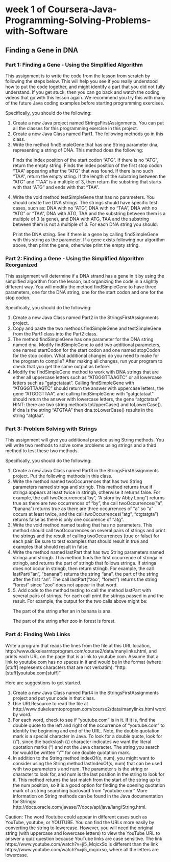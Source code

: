 <h1>week 1 of Coursera-Java-Programming-Solving-Problems-with-Software</h1>
<h2>Finding a Gene in DNA</h2>
<h3>Part 1: Finding a Gene - Using the Simplified Algorithm</h3>
<p>
This assignment is to write the code from the lesson from scratch by following the steps below. This will help you see if you really understood how to put the code together, and might identify a part that you did not fully understand. If you get stuck, then you can go back and watch the coding videos that go with this lesson again. We recommend you try this with many of the future Java coding examples before starting programming exercises.
</p>
<p>
Specifically, you should do the following:
</p>
<p>
<ol>
<li>Create a new Java project named StringsFirstAssignments. You can put all the classes for this programming exercise in this project.</li>
<li>
Create a new Java Class named Part1. The following methods go in this class.
  </li>
  <li>
Write the method findSimpleGene that has one String parameter dna, representing a string of DNA. This method does the following:
  <p>
Finds the index position of the start codon “ATG”. If there is no “ATG”, return the empty string.
Finds the index position of the first stop codon “TAA” appearing after the “ATG” that was found. If there is no such “TAA”, return the empty string.
If the length of the substring between the “ATG” and “TAA” is a multiple of 3, then return the substring that starts with that “ATG” and ends with that “TAA”.</p>
  </li>
  <li>
Write the void method testSimpleGene that has no parameters. You should create five DNA strings. The strings should have specific test cases, such as: DNA with no “ATG”, DNA with no “TAA”, DNA with no “ATG” or “TAA”, DNA with ATG, TAA and the substring between them is a multiple of 3 (a gene), and DNA with ATG, TAA and the substring between them is not a multiple of 3. For each DNA string you should:
<p>
Print the DNA string.
See if there is a gene by calling findSimpleGene with this string as the parameter. If a gene exists following our algorithm above, then print the gene, otherwise print the empty string.</p></li>
</ol>
</p>

<h3>Part 2: Finding a Gene - Using the Simplified Algorithm Reorganized</h3>
<p>
This assignment will determine if a DNA strand has a gene in it by using the simplified algorithm from the lesson, but organizing the code in a slightly different way. You will modify the method findSimpleGene to have three parameters, one for the DNA string, one for the start codon and one for the stop codon.
</p>
<p>
Specifically, you should do the following:
</p>
<ol>
  <li>
Create a new Java Class named Part2 in the StringsFirstAssignments project.
  </li>
  <li>
Copy and paste the two methods findSimpleGene and testSimpleGene from the Part1 class into the Part2 class.
  </li>
  <li>
The method findSimpleGene has one parameter for the DNA string named dna. Modify findSimpleGene to add two additional parameters, one named startCodon for the start codon and one named stopCodon for the stop codon. What additional changes do you need to make for the program to compile? After making all changes, run your program to check that you get the same output as before.
  </li>
  <li>
Modify the findSimpleGene method to work with DNA strings that are either all uppercase letters such as “ATGGGTTAAGTC” or all lowercase letters such as “gatgctataat”. Calling findSimpleGene with “ATGGGTTAAGTC” should return the answer with uppercase letters, the gene “ATGGGTTAA”, and calling findSimpleGene with “gatgctataat” should return the answer with lowercase letters, the gene “atgctataa”. HINT: there are two string methods toUpperCase() and toLowerCase(). If dna is the string “ATGTAA” then dna.toLowerCase() results in the string “atgtaa”.
  </li>
  </ol>

<h3>Part 3: Problem Solving with Strings</h3>
<p>
This assignment will give you additional practice using String methods. You will write two methods to solve some problems using strings and a third method to test these two methods.
</p>
<p>
Specifically, you should do the following:
</p>
<ol>
  <li>
Create a new Java Class named Part3 in the StringsFirstAssignments project. Put the following methods in this class.
  </li>
  <li>
Write the method named twoOccurrences that has two String parameters named stringa and stringb. This method returns true if stringa appears at least twice in stringb, otherwise it returns false. For example, the call twoOccurrences(“by”, “A story by Abby Long”) returns true as there are two occurrences of “by”, the call twoOccurrences(“a”, “banana”) returns true as there are three occurrences of “a” so “a” occurs at least twice, and the call twoOccurrences(“atg”, “ctgtatgta”) returns false as there is only one occurence of “atg”.
  </li>
  <li>
Write the void method named testing that has no parameters. This method should call twoOccurrences on several pairs of strings and print the strings and the result of calling twoOccurrences (true or false) for each pair. Be sure to test examples that should result in true and examples that should result in false.
  </li>
  <li>
Write the method named lastPart that has two String parameters named stringa and stringb. This method finds the first occurrence of stringa in stringb, and returns the part of stringb that follows stringa. If stringa does not occur in stringb, then return stringb. For example, the call lastPart(“an”, “banana”) returns the string “ana”, the part of the string after the first “an”. The call lastPart(“zoo”, “forest”) returns the string “forest” since “zoo” does not appear in that word.
  </li>
  <li>
5. Add code to the method testing to call the method lastPart with several pairs of strings. For each call print the strings passed in and the result. For example, the output for the two calls above might be:
<p>
  The part of the string after an in banana is ana.
    </p>
    <p>The part of the string after zoo in forest is forest.</p>
</li>
</ol>
<h3>Part 4: Finding Web Links</h3>
<p>
Write a program that reads the lines from the file at this URL location, http://www.dukelearntoprogram.com/course2/data/manylinks.html, and prints each URL on the page that is a link to youtube.com. Assume that a link to youtube.com has no spaces in it and would be in the format (where [stuff] represents characters that are not verbatim): “http:[stuff]youtube.com[stuff]”
</p>
<p>
Here are suggestions to get started.
</p>
<ol>
  <li>
Create a new Java Class named Part4 in the StringsFirstAssignments project and put your code in that class.
  </li>
<li>
Use URLResource to read the file at http://www.dukelearntoprogram.com/course2/data/manylinks.html word by word.
</li>
<li>
For each word, check to see if “youtube.com” is in it. If it is, find the double quote to the left and right of the occurrence of “youtube.com” to identify the beginning and end of the URL. Note, the double quotation mark is a special character in Java. To look for a double quote, look for (\”), since the backslash (\) character indicates we want the literal quotation marks (“) and not the Java character. The string you search for would be written “\”” for one double quotation mark.
</li>
<li>
In addition to the String method indexOf(x, num), you might want to consider using the String method lastIndexOf(s, num) that can be used with two parameters s and num. The parameter s is the string or character to look for, and num is the last position in the string to look for it. This method returns the last match from the start of the string up to the num position, so it is a good option for finding the opening quotation mark of a string searching backward from “youtube.com.” More information on String methods can be found in the Java documentation for Strings: http://docs.oracle.com/javase/7/docs/api/java/lang/String.html.
</li>
  </ol>
<p>
Caution: The word Youtube could appear in different cases such as YouTube, youtube, or YOUTUBE. You can find the URLs more easily by converting the string to lowercase. However, you will need the original string (with uppercase and lowercase letters) to view the YouTube URL to answer a quiz question because YouTube links are case sensitive. The link https://www.youtube.com/watch?v=ji5_MqicxSo is different than the link https://www.youtube.com/watch?v=ji5_mqicxso, where all the letters are lowercase.</p>

